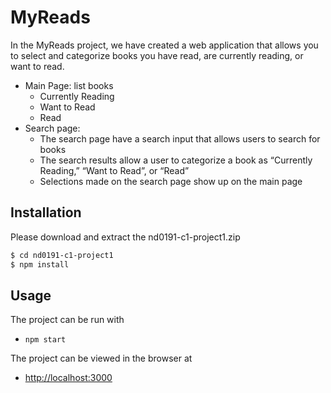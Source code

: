 # MyReads
In the MyReads project, we have created a web application that allows you to select and categorize books you have read, are currently reading, or want to read. 
- Main Page: list books
  + Currently Reading
  + Want to Read
  + Read
- Search page:
  + The search page have a search input that allows users to search for books
  + The search results allow a user to categorize a book as “Currently Reading,” “Want to Read”, or “Read”
  + Selections made on the search page show up on the main page

## Installation

Please download and extract the nd0191-c1-project1.zip

```bash 
$ cd nd0191-c1-project1
$ npm install
```

## Usage

The project can be run with

- `npm start`

The project can be viewed in the browser at

- [http://localhost:3000](http://localhost:3000)
